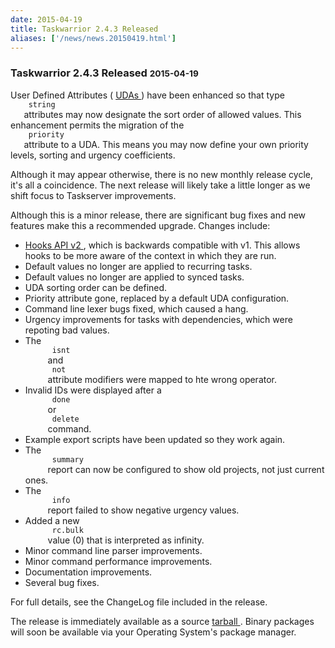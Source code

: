 ```yaml
---
date: 2015-04-19
title: Taskwarrior 2.4.3 Released
aliases: ['/news/news.20150419.html']
---
```

<div class="col-md-8 main">
 <div class="row">
  <h3>
   Taskwarrior 2.4.3 Released
   <small>
    2015-04-19
   </small>
  </h3>
  <p>
   User Defined Attributes (
   <a href="/docs/udas.html">
    UDAs
   </a>
   ) have
            been enhanced so that type
   <code>
    string
   </code>
   attributes may now
            designate the sort order of allowed values.  This enhancement permits
            the migration of the
   <code>
    priority
   </code>
   attribute to a UDA.
            This means you may now define your own priority levels, sorting and
            urgency coefficients.
  </p>
  <p>
   Although it may appear otherwise, there is no new monthly release cycle,
            it's all a coincidence.  The next release will likely take a little
            longer as we shift focus to Taskserver improvements.
  </p>
  <p>
   Although this is a minor release, there are significant bug fixes
            and new features make this a recommended upgrade.  Changes include:
  </p>
  <p>
   <ul>
    <li>
     <a href="/docs/design/hooks2.html">
      Hooks API v2
     </a>
     , which is backwards compatible with v1. This allows hooks to be more aware of the context in which they are run.
    </li>
    <li>
     Default values no longer are applied to recurring tasks.
    </li>
    <li>
     Default values no longer are applied to synced tasks.
    </li>
    <li>
     UDA sorting order can be defined.
    </li>
    <li>
     Priority attribute gone, replaced by a default UDA configuration.
    </li>
    <li>
     Command line lexer bugs fixed, which caused a hang.
    </li>
    <li>
     Urgency improvements for tasks with dependencies, which were repoting bad values.
    </li>
    <li>
     The
     <code>
      isnt
     </code>
     and
     <code>
      not
     </code>
     attribute modifiers were mapped to hte wrong operator.
    </li>
    <li>
     Invalid IDs were displayed after a
     <code>
      done
     </code>
     or
     <code>
      delete
     </code>
     command.
    </li>
    <li>
     Example export scripts have been updated so they work again.
    </li>
    <li>
     The
     <code>
      summary
     </code>
     report can now be configured to show old projects, not just current ones.
    </li>
    <li>
     The
     <code>
      info
     </code>
     report failed to show negative urgency values.
    </li>
    <li>
     Added a new
     <code>
      rc.bulk
     </code>
     value (0) that is interpreted as infinity.
    </li>
    <li>
     Minor command line parser improvements.
    </li>
    <li>
     Minor command performance improvements.
    </li>
    <li>
     Documentation improvements.
    </li>
    <li>
     Several bug fixes.
    </li>
   </ul>
   For full details, see the ChangeLog file included in the release.
  </p>
  <p>
   The release is immediately available as a source
   <a href="/download/task-latest.tar.gz">
    tarball
   </a>
   .
            Binary packages will soon be available via your Operating System's
            package manager.
  </p>
 </div>
</div>

